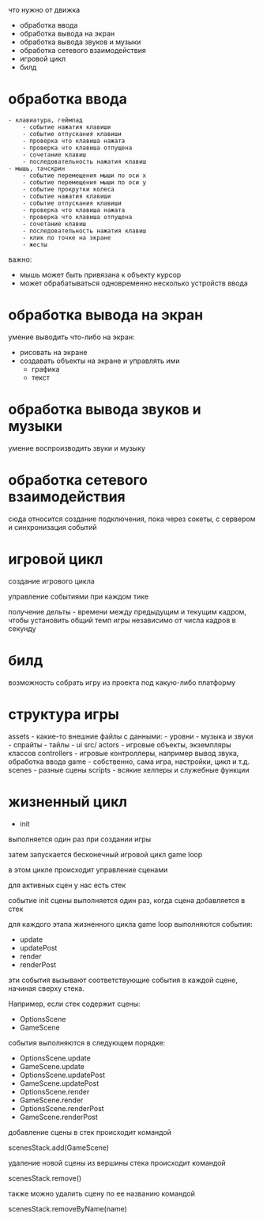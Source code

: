 что нужно от движка

- обработка ввода
- обработка вывода на экран
- обработка вывода звуков и музыки
- обработка сетевого взаимодействия
- игровой цикл
- билд

# обработка ввода
    - клавиатура, геймпад
        - событие нажатия клавиши
        - событие отпускания клавиши
        - проверка что клавиша нажата
        - проверка что клавиша отпущена
        - сочетание клавиш
        - последовательность нажатия клавиш
    - мышь, тачскрин
        - событие перемещения мыши по оси x
        - событие перемещения мыши по оси y
        - событие прокрутки колеса
        - событие нажатия клавиши
        - событие отпускания клавиши
        - проверка что клавиша нажата
        - проверка что клавиша отпущена
        - сочетание клавиш
        - последовательность нажатия клавиш
        - клик по точке на экране
        - жесты

важно:
- мышь может быть привязана к объекту курсор
- может обрабатываться одновременно несколько устройств ввода

# обработка вывода на экран

умение выводить что-либо на экран:

- рисовать на экране
- создавать объекты на экране и управлять ими
    - графика
    - текст

# обработка вывода звуков и музыки

умение воспроизводить звуки и музыку

# обработка сетевого взаимодействия

сюда относится создание подключения, пока через сокеты, с сервером и синхронизация событий

# игровой цикл

создание игрового цикла

управление событиями при каждом тике

получение дельты - времени между предыдущим и текущим кадром, чтобы установить общий темп игры независимо от числа кадров в секунду

# билд

возможность собрать игру из проекта под какую-либо платформу

# структура игры

assets - какие-то внешние файлы с данными:
    - уровни
    - музыка и звуки
    - спрайты
    - тайлы
    - ui
src/
  actors - игровые объекты, экземпляры классов
  controllers - игровые контроллеры, например вывод звука, обработка ввода
  game - собственно, сама игра, настройки, цикл и т.д.
  scenes - разные сцены
  scripts - всякие хелперы и служебные функции

# жизненный цикл

- init

выполняется один раз при создании игры

затем запускается бесконечный игровой цикл game loop

в этом цикле происходит управление сценами

для активных сцен у нас есть стек

событие init сцены выполняется один раз, когда сцена добавляется в стек

для каждого этапа жизненного цикла game loop выполняются события:

- update
- updatePost
- render
- renderPost

эти события вызывают соответствующие события в каждой сцене, начиная сверху стека.

Например, если стек содержит сцены:

- OptionsScene
- GameScene

события выполняются в следующем порядке:

- OptionsScene.update
- GameScene.update
- OptionsScene.updatePost
- GameScene.updatePost
- OptionsScene.render
- GameScene.render
- OptionsScene.renderPost
- GameScene.renderPost

добавление сцены в стек происходит командой

scenesStack.add(GameScene)

удаление новой сцены из вершины стека происходит командой

scenesStack.remove()

также можно удалить сцену по ее названию командой

scenesStack.removeByName(name)
